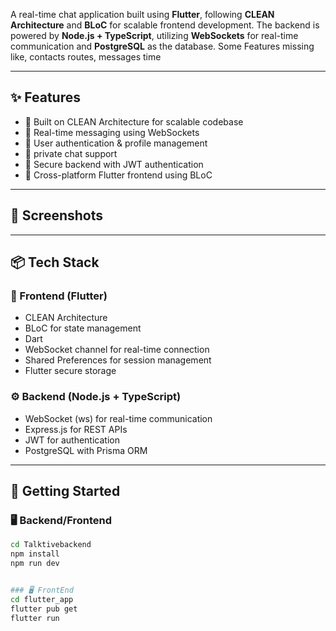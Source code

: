 A real-time chat application built using **Flutter**, following **CLEAN Architecture** and **BLoC** for scalable frontend development. The backend is powered by **Node.js + TypeScript**, utilizing **WebSockets** for real-time communication and **PostgreSQL** as the database. Some Features missing like, contacts routes, messages time

---

## ✨ Features

- 🧱 Built on CLEAN Architecture for scalable codebase
- 🔁 Real-time messaging using WebSockets
- 👥 User authentication & profile management
- 💬 private chat support
- 🔐 Secure backend with JWT authentication
- 📱 Cross-platform Flutter frontend using BLoC

---

## 📱 Screenshots


---

## 📦 Tech Stack

### 🧩 Frontend (Flutter)
- CLEAN Architecture
- BLoC for state management
- Dart
- WebSocket channel for real-time connection
- Shared Preferences for session management
- Flutter secure storage

### ⚙️ Backend (Node.js + TypeScript)
- WebSocket (ws) for real-time communication
- Express.js for REST APIs
- JWT for authentication
- PostgreSQL with Prisma ORM

---

## 🚀 Getting Started
### 🖥️ Backend/Frontend

```bash
cd Talktivebackend
npm install
npm run dev


### 🖥️ FrontEnd
cd flutter_app
flutter pub get
flutter run
